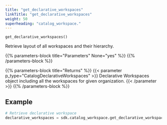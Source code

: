 ```yaml
---
title: "get_declarative_workspaces"
linkTitle: "get_declarative_workspaces"
weight: 50
superheading: "catalog_workspace."
---
```


``get_declarative_workspaces()``

Retrieve layout of all workspaces and their hierarchy.

{{% parameters-block title="Parameters" None="yes" %}}
{{% /parameters-block %}}

{{% parameters-block title="Returns" %}}
{{< parameter p_type="CatalogDeclarativeWorkspaces" >}}
Declarative Workspaces object including all the workspaces for given organization.
{{< /parameter >}}
{{% /parameters-block %}}

## Example

```python
# Retrieve declarative workspace
declarative_workspaces = sdk.catalog_workspace.get_declarative_workspaces()
```
